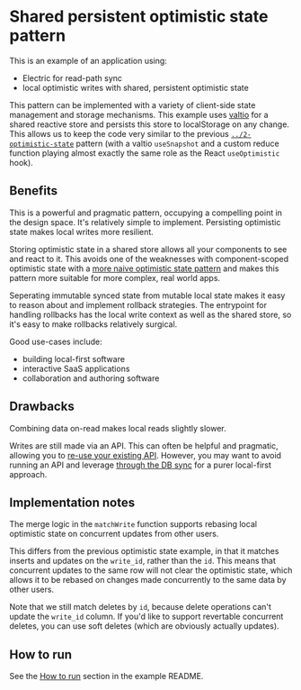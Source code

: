 # Shared persistent optimistic state pattern

This is an example of an application using:

- Electric for read-path sync
- local optimistic writes with shared, persistent optimistic state

This pattern can be implemented with a variety of client-side state management and storage mechanisms. This example uses [valtio](https://valtio.dev) for a shared reactive store and persists this store to localStorage on any change. This allows us to keep the code very similar to the previous [`../2-optimistic-state`](../2-optimistic-state) pattern (with a valtio `useSnapshot` and a custom reduce function playing almost exactly the same role as the React `useOptimistic` hook).

## Benefits

This is a powerful and pragmatic pattern, occupying a compelling point in the design space. It's relatively simple to implement. Persisting optimistic state makes local writes more resilient.

Storing optimistic state in a shared store allows all your components to see and react to it. This avoids one of the weaknesses with component-scoped optimistic state with a [more naive optimistic state pattern](../2-optimistic-state) and makes this pattern more suitable for more complex, real world apps.

Seperating immutable synced state from mutable local state makes it easy to reason about and implement rollback strategies. The entrypoint for handling rollbacks has the local write context as well as the shared store, so it's easy to make rollbacks relatively surgical.

Good use-cases include:

- building local-first software
- interactive SaaS applications
- collaboration and authoring software

## Drawbacks

Combining data on-read makes local reads slightly slower.

Writes are still made via an API. This can often be helpful and pragmatic, allowing you to [re-use your existing API](https://electric-sql.com/blog/2024/11/21/local-first-with-your-existing-api). However, you may want to avoid running an API and leverage [through the DB sync](../4-through-the-db) for a purer local-first approach.

## Implementation notes

The merge logic in the `matchWrite` function supports rebasing local optimistic state on concurrent updates from other users.

This differs from the previous optimistic state example, in that it matches inserts and updates on the `write_id`, rather than the `id`. This means that concurrent updates to the same row will not
clear the optimistic state, which allows it to be rebased on changes made concurrently to the same data by other users.

Note that we still match deletes by `id`, because delete operations can't update the `write_id` column. If you'd like to support revertable concurrent deletes, you can use soft deletes (which are obviously actually updates).

## How to run

See the [How to run](../../README.md#how-to-run) section in the example README.
